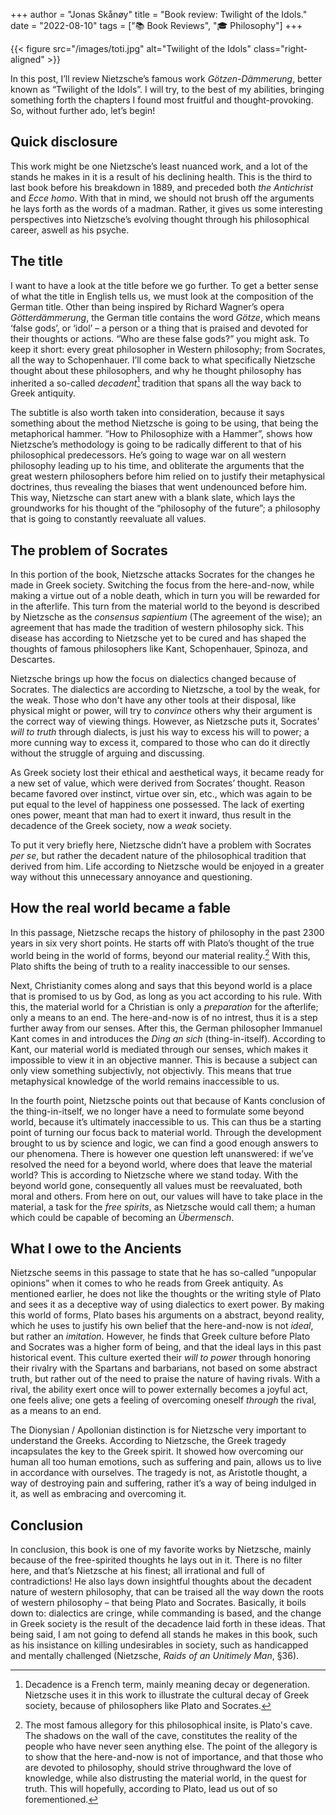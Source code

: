 +++ 
author = "Jonas Skånøy" 
title = "Book review: Twilight of the Idols." 
date = "2022-08-10" 
tags = ["📚 Book Reviews", "🎓 Philosophy"] 
+++

{{< figure src="/images/toti.jpg" alt="Twilight of the Idols" class="right-aligned" >}}

In this post, I’ll review Nietzsche’s famous work _Götzen-Dämmerung_, better known as “Twilight of the Idols”. I will try, to the best of my abilities, bringing something forth the chapters I found most fruitful and thought-provoking. So, without further ado, let’s begin!

## Quick disclosure

This work might be one Nietzsche’s least nuanced work, and a lot of the stands he makes in it is a result of his declining health. This is the third to last book before his breakdown in 1889, and preceded both _the Antichrist_ and _Ecce homo_. With that in mind, we should not brush off the arguments he lays forth as the words of a madman. Rather, it gives us some interesting perspectives into Nietzsche’s evolving thought through his philosophical career, aswell as his psyche.

## The title

I want to have a look at the title before we go further. To get a better sense of what the title in English tells us, we must look at the composition of the German title. Other than being inspired by Richard Wagner’s opera _Götterdämmerung_, the German title contains the word _Götze_, which means ‘false gods’, or ‘idol’ – a person or a thing that is praised and devoted for their thoughts or actions. “Who are these false gods?” you might ask. To keep it short: every great philosopher in Western philosophy; from Socrates, all the way to Schopenhauer. I’ll come back to what specifically Nietzsche thought about these philosophers, and why he thought philosophy has inherited a so-called _decadent_[^1] tradition that spans all the way back to Greek antiquity.

The subtitle is also worth taken into consideration, because it says something about the method Nietzsche is going to be using, that being the metaphorical hammer. “How to Philosophize with a Hammer”, shows how Nietzsche’s methodology is going to be radically different to that of his philosophical predecessors. He’s going to wage war on all western philosophy leading up to his time, and obliterate the arguments that the great western philosophers before him relied on to justify their metaphysical doctrines, thus revealing the biases that went undenounced before him. This way, Nietzsche can start anew with a blank slate, which lays the groundworks for his thought of the “philosophy of the future”; a philosophy that is going to constantly reevaluate all values.

## The problem of Socrates

In this portion of the book, Nietzsche attacks Socrates for the changes he made in Greek society. Switching the focus from the here-and-now, while making a virtue out of a noble death, which in turn you will be rewarded for in the afterlife. This turn from the material world to the beyond is described by Nietzsche as the _consensus sapientium_ (The agreement of the wise); an agreement that has made the tradition of western philosophy sick. This disease has according to Nietzsche yet to be cured and has shaped the thoughts of famous philosophers like Kant, Schopenhauer, Spinoza, and Descartes.

Nietzsche brings up how the focus on dialectics changed because of Socrates. The dialectics are according to Nietzsche, a tool by the weak, for the weak. Those who don't have any other tools at their disposal, like physical might or power, will try to _convince_ others why their argument is the correct way of viewing things. However, as Nietzsche puts it, Socrates’ _will to truth_ through dialects, is just his way to excess his will to power; a more cunning way to excess it, compared to those who can do it directly without the struggle of arguing and discussing.

As Greek society lost their ethical and aesthetical ways, it became ready for a new set of value, which were derived from Socrates’ thought. Reason became favored over instinct, virtue over sin, etc., which was again to be put equal to the level of happiness one possessed. The lack of exerting ones power, meant that man had to exert it inward, thus result in the decadence of the Greek society, now a _weak_ society.

To put it very briefly here, Nietzsche didn’t have a problem with Socrates _per se_, but rather the decadent nature of the philosophical tradition that derived from him. Life according to Nietzsche would be enjoyed in a greater way without this unnecessary annoyance and questioning.

## How the real world became a fable

In this passage, Nietzsche recaps the history of philosophy in the past 2300 years in six very short points. He starts off with Plato’s thought of the true world being in the world of forms, beyond our material reality.[^2] With this, Plato shifts the being of truth to a reality inaccessible to our senses.

Next, Christianity comes along and says that this beyond world is a place that is promised to us by God, as long as you act according to his rule. With this, the material world for a Christian is only a _preparation_ for the afterlife; only a means to an end. The here-and-now is of no intrest, thus it is a step further away from our senses.
After this, the German philosopher Immanuel Kant comes in and introduces the _Ding an sich_ (thing-in-itself). According to Kant, our material world is mediated through our senses, which makes it impossible to view it in an objective manner. This is because a subject can only view something subjectivly, not objectivly. This means that true metaphysical knowledge of the world remains inaccessible to us.

In the fourth point, Nietzsche points out that because of Kants conclusion of the thing-in-itself, we no longer have a need to formulate some beyond world, because it’s ultimately inaccessible to us. This can thus be a starting point of turning our focus back to material world. Through the development brought to us by science and logic, we can find a good enough answers to our phenomena.
There is however one question left unanswered: if we’ve resolved the need for a beyond world, where does that leave the material world? This is according to Nietzsche where we stand today. With the beyond world gone, consequently all values must be reevaluated, both moral and others. From here on out, our values will have to take place in the material, a task for the _free spirits_, as Nietzsche would call them; a human which could be capable of becoming an _Übermensch_.

## What I owe to the Ancients

Nietzsche seems in this passage to state that he has so-called “unpopular opinions” when it comes to who he reads from Greek antiquity. As mentioned earlier, he does not like the thoughts or the writing style of Plato and sees it as a deceptive way of using dialectics to exert power. By making this world of forms, Plato bases his arguments on a abstract, beyond reality, which he uses to justify his own belief that the here-and-now is not _ideal_, but rather an _imitation_.
However, he finds that Greek culture before Plato and Socrates was a higher form of being, and that the ideal lays in this past historical event. This culture exerted their _will to power_ through honoring their rivalry with the Spartans and barbarians, not based on some abstract truth, but rather out of the need to praise the nature of having rivals. With a rival, the ability exert once will to power externally becomes a joyful act, one feels alive; one gets a feeling of overcoming oneself _through_ the rival, as a means to an end.

The Dionysian / Apollonian distinction is for Nietzsche very important to understand the Greeks. According to Nietzsche, the Greek tragedy incapsulates the key to the Greek spirit. It showed how overcoming our human all too human emotions, such as suffering and pain, allows us to live in accordance with ourselves. The tragedy is not, as Aristotle thought, a way of destroying pain and suffering, rather it’s a way of being indulged in it, as well as embracing and overcoming it.

## Conclusion

In conclusion, this book is one of my favorite works by Nietzsche, mainly because of the free-spirited thoughts he lays out in it. There is no filter here, and that’s Nietzsche at his finest; all irrational and full of contradictions! He also lays down insightful thoughts about the decadent nature of western philosophy, that can be traised all the way down the roots of western philosophy – that being Plato and Socrates. Basically, it boils down to: dialectics are cringe, while commanding is based, and the change in Greek society is the result of the decadence laid forth in these ideas. That being said, I am not going to defend all stands he makes in this book, such as his insistance on killing undesirables in society, such as handicapped and mentally challenged (Nietzsche, _Raids of an Unitimely Man_, §36).

[^1]: Decadence is a French term, mainly meaning decay or degeneration. Nietzsche uses it in this work to illustrate the cultural decay of Greek society, because of philosophers like Plato and Socrates.
[^2]: The most famous allegory for this philosophical insite, is Plato's cave. The shadows on the wall of the cave, constitutes the reality of the people who have never seen anything else. The point of the allegory is to show that the here-and-now is not of importance, and that those who are devoted to philosophy, should strive throughward the love of knowledge, while also distrusting the material world, in the quest for truth. This will hopefully, according to Plato, lead us out of so forementioned.
